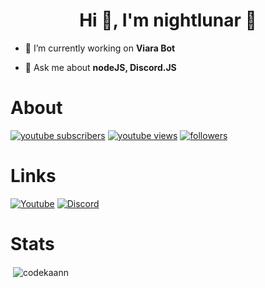   
  <h1 align="center">Hi 👋, I'm nightlunar 🌙</h1>
  
  
  - 🔭 I’m currently working on **Viara Bot**

  - 💬 Ask me about **nodeJS, Discord.JS**
  
  

# About
  <a href="https://www.youtube.com/channel/UCdwVT8KjsAW3EaypRsP4fYw?sub_confirmation=1">
    <img alt="youtube subscribers" title="Subscribe My YouTube Channel" src="https://img.shields.io/youtube/channel/subscribers/UCdwVT8KjsAW3EaypRsP4fYw?color=%23E05D44&label=SUBSCRIBE&logo=youtube&style=for-the-badge&labelColor=CE4630"/></a> 
    <a href="https://www.youtube.com/channel/UCdwVT8KjsAW3EaypRsP4fYw">
   <img alt="youtube views" title="My YouTube Views" src="https://img.shields.io/youtube/channel/views/UCdwVT8KjsAW3EaypRsP4fYw?color=%23E1AD0E&logo=youtube&style=for-the-badge&labelColor=C79600"/></a> 
  <a href="https://github.com/codekaann">
    <img alt="followers" title="Follow My Github Profile" src="https://img.shields.io/github/followers/codekaann?color=236ad3&labelColor=1155ba&style=for-the-badge&logo=github&label=FOLLOW"/></a>
</p>

# Links

[![Youtube](https://img.shields.io/badge/-YouTube-red?style=for-the-badge&logo=youtube&logoColor=white)](https://www.youtube.com/channel/UCdwVT8KjsAW3EaypRsP4fYw)
[![Discord](https://img.shields.io/badge/Discord-7289DA?style=for-the-badge&logo=discord&logoColor=white)](https://discord.gg/XBJJTEjDzj)

# Stats

<p>&nbsp;<img align="center" src="https://github-readme-stats.vercel.app/api?username=codekaann&show_icons=true&locale=en" alt="codekaann" /></p>


